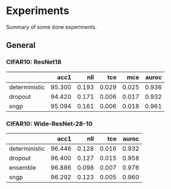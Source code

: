 # Experiments
Summary of some done experiments.

## General

### CIFAR10: ResNet18
|               |   acc1 |   nll |   tce |   mce |   auroc |
|:--------------|-------:|------:|------:|------:|--------:|
| deterministic | 95.300 | 0.193 | 0.029 | 0.025 |   0.936 |
| dropout       | 94.420 | 0.171 | 0.006 | 0.017 |   0.932 |
| sngp          | 95.094 | 0.161 | 0.006 | 0.018 |   0.961 |

### CIFAR10: Wide-ResNet-28-10
|               |   acc1 |   nll |   tce |   auroc |
|:--------------|-------:|------:|------:|--------:|
| deterministic | 96.446 | 0.128 | 0.016 |   0.932 |
| dropout       | 96.400 | 0.127 | 0.015 |   0.958 |
| ensemble      | 96.886 | 0.098 | 0.007 |   0.976 |
| sngp          | 96.292 | 0.123 | 0.005 |   0.960 |